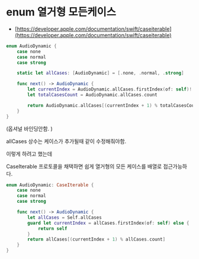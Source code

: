 # enum 열거형 모든케이스

- [https://developer.apple.com/documentation/swift/caseiterable](https://developer.apple.com/documentation/swift/caseiterable)

```swift
enum AudioDynamic {
    case none       
    case normal     
    case strong     

    static let allCases: [AudioDynamic] = [.none, .normal, .strong]

    func next() -> AudioDynamic {
        let currentIndex = AudioDynamic.allCases.firstIndex(of: self)!
        let totalCasesCount = AudioDynamic.allCases.count

        return AudioDynamic.allCases[(currentIndex + 1) % totalCasesCount]
    }
}
```

(옵셔널 바인딩안함. )  

allCases 상수는 케이스가 추가될때 같이 수정해줘야함.   


이렇게 하려고 했는데  


CaseIterable 프로토콜을 채택하면 쉽게 열거형의 모든 케이스를 배열로 접근가능하다.  

```swift
enum AudioDynamic: CaseIterable {
    case none       
    case normal     
    case strong     

    func next() -> AudioDynamic {
        let allCases = Self.allCases
        guard let currentIndex = allCases.firstIndex(of: self) else {
            return self
        }
        return allCases[(currentIndex + 1) % allCases.count]
    }
}

```



